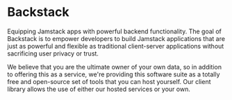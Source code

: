 # Backstack

Equipping Jamstack apps with powerful backend functionality. The goal of Backstack is to empower developers to build Jamstack applications that are just as powerful and flexible as traditional client-server applications without sacrificing user privacy or trust.

We believe that you are the ultimate owner of your own data, so in addition to offering this as a service, we're providing this software suite as a totally free and open-source set of tools that you can host yourself. Our client library allows the use of either our hosted services or your own. 